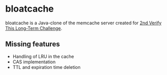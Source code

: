 # bloatcache

bloatcache is a Java-clone of the memcache server created
for [2nd Verify This Long-Term Challenge](https://verifythis.github.io). 


## Missing features

* Handling of LRU in the cache
* CAS implementation
* TTL and expiration time deletion